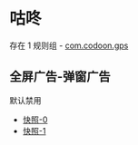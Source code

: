 # 咕咚

存在 1 规则组 - [com.codoon.gps](/src/apps/com.codoon.gps.ts)

## 全屏广告-弹窗广告

默认禁用

- [快照-0](https://i.gkd.li/import/13358586)
- [快照-1](https://i.gkd.li/import/13348663)
